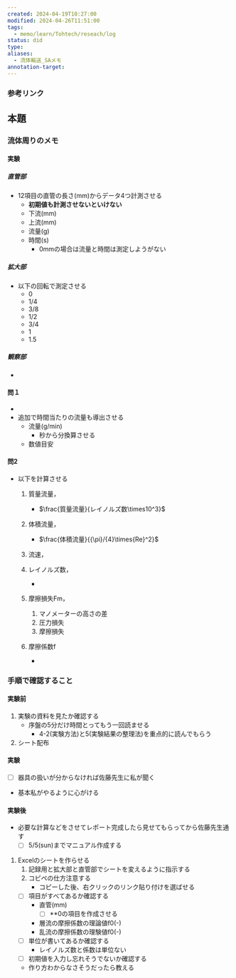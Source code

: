 ```yaml
---
created: 2024-04-19T10:27:00
modified: 2024-04-26T11:51:00
tags:
  - memo/learn/Tohtech/reseach/log
status: did
type: 
aliases:
  - 流体輸送_SAメモ
annotation-target:
---
```

### 参考リンク
## 本題
### 流体周りのメモ
#### 実験
##### 直管部
- 12項目の直管の長さ(mm)からデータ4つ計測させる
	- **初期値も計測させないといけない**
	- 下流(mm)
	- 上流(mm)
	- 流量(g)
	- 時間(s)
		- 0mmの場合は流量と時間は測定しようがない
##### 拡大部
- 以下の回転で測定させる
	- 0
	- 1/4
	- 3/8
	- 1/2
	- 3/4
	- 1
	- 1.5
##### 観察部
- 
#### 問１
- 
- 追加で時間当たりの流量も導出させる
	- 流量(g/min)
		- 秒から分換算させる
	- 数値目安

#### 問2
- 以下を計算させる
	1. 質量流量，
		- $\frac{質量流量}{レイノルズ数\times10^3}$
	1. 体積流量，
		- $\frac{体積流量}{{\pi}/{4}\times{Re}^2}$
	2. 流速，


	1. レイノルズ数，

		
		- 
	2. 摩擦損失Fm，
		1. マノメーターの高さの差
		2. 圧力損失
		3. 摩擦損失
	3. 摩擦係数f 

		- 

<div style="page-break-after: always;"></div>


### 手順で確認すること
#### 実験前
1. 実験の資料を見たか確認する
	- 序盤の5分だけ時間とってもう一回読ませる
		- 4-2(実験方法)と5(実験結果の整理法)を重点的に読んでもらう
2. シート配布
#### 実験
- [ ] 器具の扱いが分からなければ佐藤先生に私が聞く
- 基本私がやるように心がける

#### 実験後
- 必要な計算などをさせてレポート完成したら見せてもらってから佐藤先生通す
	- [ ] 5/5(sun)までマニュアル作成する

1. Excelのシートを作らせる
	1. 記録用と拡大部と直管部でシートを変えるように指示する
	2. コピペの仕方注意する
		- コピーした後、右クリックのリンク貼り付けを選ばせる
	- [ ] 項目がすべてあるか確認する
		- 直管(mm)
			- [ ] **0の項目を作成させる
		- 層流の摩擦係数の理論値f0(-) 
		- 乱流の摩擦係数の理験値f0(-)
	- [ ] 単位が書いてあるか確認する
		- レイノルズ数と係数は単位ない
	- [ ] 初期値を入力し忘れそうでないか確認する
	- 作り方わからなさそうだったら教える